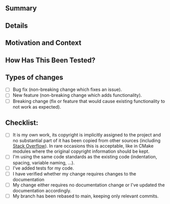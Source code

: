 <!-- These sections are meant as guidance for you. If something doesn't fit, you can just skip it. -->

## Summary

<!--- Provide a general summary description of your changes -->

## Details

<!--- Describe your changes in detail -->

## Motivation and Context

<!--- Why is this change required? What problem does it solve? -->
<!--- If it fixes an open issue, please link to the issue here. -->

## How Has This Been Tested?

<!--- Please add tests for changes to the code, otherwise we probably won't merge it -->

<!--- Please describe in detail how you tested your changes. -->
<!--- Include details of your testing environment, tests ran to see how -->
<!--- your change affects other areas of the code, etc. -->

## Types of changes

<!--- What types of changes does your code introduce? Put an `x` in all the boxes that apply: -->
- [ ] Bug fix (non-breaking change which fixes an issue).
- [ ] New feature (non-breaking change which adds functionality).
- [ ] Breaking change (fix or feature that would cause existing functionality to not work as expected).

## Checklist:

<!--- Go over all the following points, and put an `x` in all the boxes that apply. -->
<!--- If you're unsure about any of these, don't hesitate to ask. We're here to help! -->
- [ ] It is my own work, its copyright is implicitly assigned to the project and no substantial part of it has been copied from other sources (including [Stack Overflow](https://stackoverflow.com/)). In rare occasions this is acceptable, like in CMake modules where the original copyright information should be kept.
- [ ] I'm using the same code standards as the existing code (indentation, spacing, variable naming, ...).
- [ ] I've added tests for my code.
- [ ] I have verified whether my change requires changes to the documentation
- [ ] My change either requires no documentation change or I've updated the documentation accordingly.
- [ ] My branch has been rebased to main, keeping only relevant commits.
